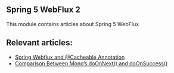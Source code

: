 ## Spring 5 WebFlux 2

This module contains articles about Spring 5 WebFlux

## Relevant articles:
- [Spring Webflux and @Cacheable Annotation](https://www.baeldung.com/spring-webflux-cacheable)
- [Comparison Between Mono’s doOnNext() and doOnSuccess()](https://www.baeldung.com/mono-doonnext-doonsuccess)
